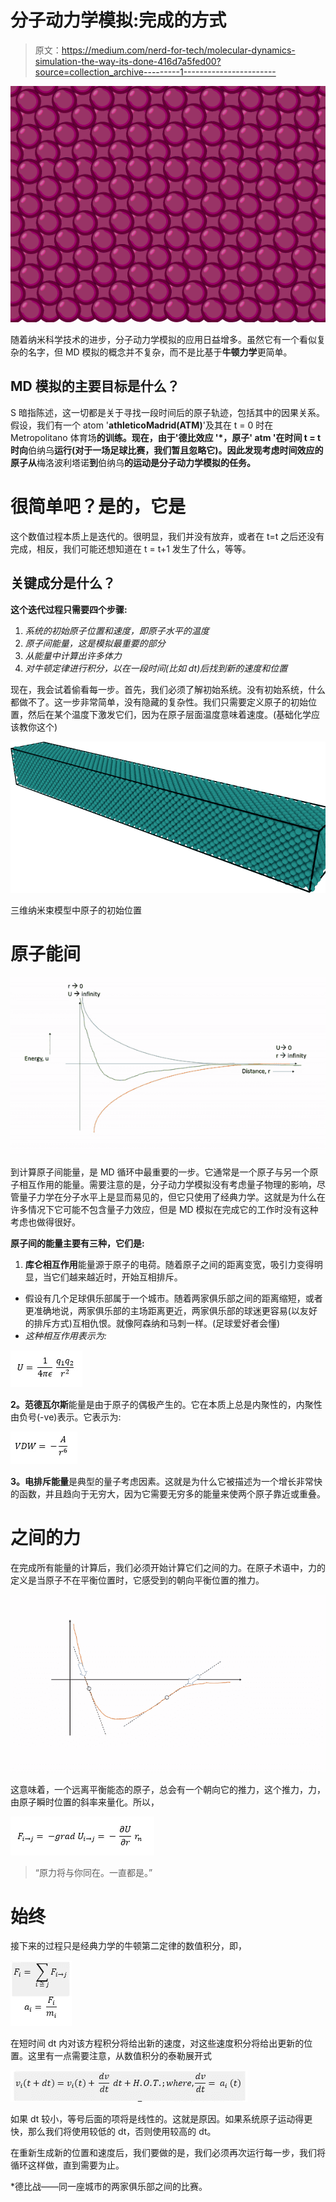 # 分子动力学模拟:完成的方式

> 原文：<https://medium.com/nerd-for-tech/molecular-dynamics-simulation-the-way-its-done-416d7a5fed00?source=collection_archive---------1----------------------->

![](img/dc48f7734f4933a819cf60576c9f695f.png)

随着纳米科学技术的进步，分子动力学模拟的应用日益增多。虽然它有一个看似复杂的名字，但 MD 模拟的概念并不复杂，而不是比基于**牛顿力学**更简单。

## MD 模拟的主要目标是什么？

S 暗指陈述，这一切都是关于寻找一段时间后的原子轨迹，包括其中的因果关系。假设，我们有一个 atom '**athleticoMadrid(ATM)**'及其在 t = 0 时在 Metropolitano 体育场**的训练。现在，由于'**德比效应** '*，原子' **atm** '在时间 t = t 时向**伯纳乌**运行(对于一场足球比赛，我们暂且忽略它)。因此发现考虑时间效应的原子从**梅洛波利塔诺**到**伯纳乌**的运动是分子动力学模拟的任务。**

# 很简单吧？是的，它是

这个数值过程本质上是迭代的。很明显，我们并没有放弃，或者在 t=t 之后还没有完成，相反，我们可能还想知道在 t = t+1 发生了什么，等等。

## 关键成分是什么？

**这个迭代过程只需要四个步骤:**

1.  *系统的初始原子位置和速度，即原子水平的温度*
2.  *原子间能量，这是模拟最重要的部分*
3.  *从能量中计算出许多体力*
4.  *对牛顿定律进行积分，以在一段时间(比如 dt)后找到新的速度和位置*

现在，我会试着偷看每一步。首先，我们必须了解初始系统。没有初始系统，什么都做不了。这一步非常简单，没有隐藏的复杂性。我们只需要定义原子的初始位置，然后在某个温度下激发它们，因为在原子层面温度意味着速度。(基础化学应该教你这个)

![](img/fce99d3998888a59f0bb7db3f53289ee.png)

三维纳米束模型中原子的初始位置

# 原子能间

![](img/63d0b3e05f84d9ba135c7bcdf03e6387.png)

到计算原子间能量，是 MD 循环中最重要的一步。它通常是一个原子与另一个原子相互作用的能量。需要注意的是，分子动力学模拟没有考虑量子物理的影响，尽管量子力学在分子水平上是显而易见的，但它只使用了经典力学。这就是为什么在许多情况下它可能不包含量子力效应，但是 MD 模拟在完成它的工作时没有这种考虑也做得很好。

**原子间的能量主要有三种，它们是:**

1.  **库仑相互作用**能量源于原子的电荷。随着原子之间的距离变宽，吸引力变得明显，当它们越来越近时，开始互相排斥。

*   假设有几个足球俱乐部属于一个城市。随着两家俱乐部之间的距离缩短，或者更准确地说，两家俱乐部的主场距离更近，两家俱乐部的球迷更容易(以友好的排斥方式)互相仇恨。就像阿森纳和马刺一样。(足球爱好者会懂)
*   *这种相互作用表示为:*

![](img/de07129847c71f7d39b228c2a852777f.png)

**2。范德瓦尔斯**能量是由于原子的偶极产生的。它在本质上总是内聚性的，内聚性由负号(-ve)表示。它表示为:

![](img/477ed64f21c0039134f4061da0f97f1b.png)

**3。电排斥能量**是典型的量子考虑因素。这就是为什么它被描述为一个增长非常快的函数，并且趋向于无穷大，因为它需要无穷多的能量来使两个原子靠近或重叠。

# **之间的力**

在完成所有能量的计算后，我们必须开始计算它们之间的力。在原子术语中，力的定义是当原子不在平衡位置时，它感受到的朝向平衡位置的推力。

![](img/5ea2c799f59ba6b4e62d89e9e9e2a947.png)

这意味着，一个远离平衡能态的原子，总会有一个朝向它的推力，这个推力，力，由原子瞬时位置的斜率来量化。所以，

![](img/7942adb778f1fcba987baf8515ce64bc.png)

> “原力将与你同在。一直都是。”

# 始终

接下来的过程只是经典力学的牛顿第二定律的数值积分，即，

![](img/294ceed68b18bb283f965d4d56a75e0b.png)

在短时间 dt 内对该方程积分将给出新的速度，对这些速度积分将给出更新的位置。这里有一点需要注意，从数值积分的泰勒展开式

![](img/214e93d0c2e9562fce8207a32a117633.png)

如果 dt 较小，等号后面的项将是线性的。这就是原因。如果系统原子运动得更快，那么我们将使用较低的 dt，否则使用较高的 dt。

在重新生成新的位置和速度后，我们要做的是，我们必须再次运行每一步，我们将循环这样做，直到需要为止。

*德比战——同一座城市的两家俱乐部之间的比赛。
